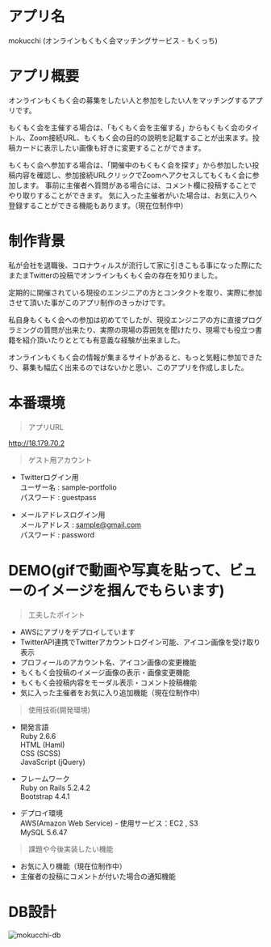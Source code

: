 # アプリ名
mokucchi (オンラインもくもく会マッチングサービス - もくっち)

# アプリ概要
オンラインもくもく会の募集をしたい人と参加をしたい人をマッチングするアプリです。

もくもく会を主催する場合は、「もくもく会を主催する」からもくもく会のタイトル、Zoom接続URL、もくもく会の目的の説明を記載することが出来ます。投稿カードに表示したい画像も好きに変更することができます。

もくもく会へ参加する場合は、「開催中のもくもく会を探す」から参加したい投稿内容を確認し、参加接続URLクリックでZoomへアクセスしてもくもく会に参加します。
事前に主催者へ質問がある場合には、コメント欄に投稿することでやり取りすることができます。
気に入った主催者がいた場合は、お気に入りへ登録することができる機能もあります。（現在位制作中）

# 制作背景
私が会社を退職後、コロナウィルスが流行して家に引きこもる事になった際にたまたまTwitterの投稿でオンラインもくもく会の存在を知りました。

定期的に開催されている現役のエンジニアの方とコンタクトを取り、実際に参加させて頂いた事がこのアプリ制作のきっかけです。

私自身もくもく会への参加は初めてでしたが、現役エンジニアの方に直接プログラミングの質問が出来たり、実際の現場の雰囲気を聞けたり、現場でも役立つ書籍を紹介頂いたりととても有意義な経験が出来ました。

オンラインもくもく会の情報が集まるサイトがあると、もっと気軽に参加できたり、募集も幅広く出来るのではないかと思い、このアプリを作成しました。


# 本番環境
> アプリURL

http://18.179.70.2

>ゲスト用アカウント

- Twitterログイン用  
ユーザー名 : sample-portfolio  
パスワード : guestpass

- メールアドレスログイン用  
メールアドレス : sample@gmail.com  
パスワード : password


# DEMO(gifで動画や写真を貼って、ビューのイメージを掴んでもらいます)
> 工夫したポイント  
- AWSにアプリをデプロイしています
- TwitterAPI連携でTwitterアカウントログイン可能、アイコン画像を受け取り表示
- プロフィールのアカウント名、アイコン画像の変更機能
- もくもく会投稿のイメージ画像の表示・画像変更機能
- もくもく会投稿内容をモーダル表示・コメント投稿機能
- 気に入った主催者をお気に入り追加機能（現在位制作中）

> 使用技術(開発環境)
- 開発言語  
Ruby 2.6.6  
HTML (Haml)  
CSS (SCSS)  
JavaScript (jQuery)  

- フレームワーク  
Ruby on Rails 5.2.4.2  
Bootstrap 4.4.1

- デプロイ環境  
AWS(Amazon Web Service) - 使用サービス：EC2 , S3  
MySQL 5.6.47 


> 課題や今後実装したい機能
- お気に入り機能（現在位制作中）
- 主催者の投稿にコメントが付いた場合の通知機能

# DB設計
![mokucchi-db](https://user-images.githubusercontent.com/22991742/84039309-0b8e5d00-a9dc-11ea-97fc-c1b00e1915de.png)
